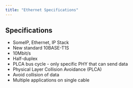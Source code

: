 ```yaml
---
title: "Ethernet Specifications"
---
```


## Specifications

- SomeIP, Ethernet, IP Stack
- New standard 10BASE-T1S
- 10Mbit/s
- Half-duplex
- PLCA bus cycle - only specific PHY that can send data
- Physical Layer Collision Avoidance (PLCA)
- Avoid collision of data
- Multiple applications on single cable
